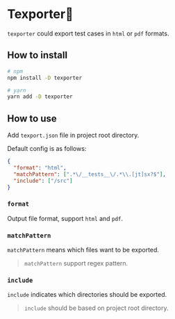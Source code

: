# Texporter🧪

`texporter` could export test cases in `html` or `pdf` formats.

## How to install

```bash
# npm
npm install -D texporter

# yarn
yarn add -D texporter
```

## How to use

Add `texport.json` file in project root directory.

Default config is as follows:

```json
{
  "format": "html",
  "matchPattern": [".*\/__tests__\/.*\\.[jt]sx?$"],
  "include": ["/src"]
}
```

### `format`

Output file format, support `html` and `pdf`.

### `matchPattern`

`matchPattern` means which files want to be exported.

> `matchPattern` support regex pattern.

### `include`

`include` indicates which directories should be exported.

> `include` should be based on project root directory.
